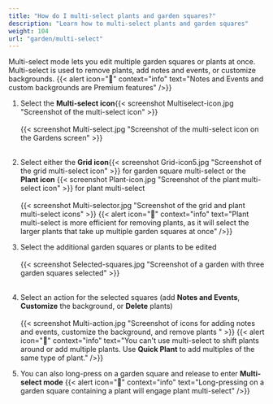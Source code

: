 ```yaml
---
title: "How do I multi-select plants and garden squares?"
description: "Learn how to multi-select plants and garden squares"
weight: 104
url: "garden/multi-select"
---
```

Multi-select mode lets you edit multiple garden squares or plants at once. Multi-select is used to remove plants, add notes and events, or customize backgrounds.
{{< alert icon="💸" context="info" text="Notes and Events and custom backgrounds are Premium features" />}}

1. Select the **Multi-select icon**{{< screenshot Multiselect-icon.jpg "Screenshot of the multi-select icon" >}}<br /><br />
{{< screenshot Multi-select.jpg "Screenshot of the multi-select icon on the Gardens screen" >}}<br /><br />

2. Select either the **Grid icon**{{< screenshot Grid-icon5.jpg "Screenshot of the grid multi-select icon" >}} for garden square multi-select or the **Plant icon**
{{< screenshot Plant-icon.jpg "Screenshot of the plant multi-select icon" >}} for plant multi-select<br /><br />
{{< screenshot Multi-selector.jpg "Screenshot of the grid and plant multi-select icons" >}}
{{< alert icon="🌱" context="info" text="Plant multi-select is more efficient for removing plants, as it will select the larger plants that take up multiple garden squares at once" />}}

3. Select the additional garden squares or plants to be edited<br /><br />
{{< screenshot Selected-squares.jpg "Screenshot of a garden with three garden squares selected" >}}<br /><br />

4. Select an action for the selected squares (add **Notes and Events**, **Customize** the background, or **Delete** plants)<br /><br />
{{< screenshot Multi-action.jpg "Screenshot of icons for adding notes and events, customize the background, and remove plants " >}}
{{< alert icon="🥕" context="info" text="You can't use multi-select to shift plants around or add multiple plants. Use **Quick Plant** to add multiples of the same type of plant." />}}

5. You can also long-press on a garden square and release to enter **Multi-select mode**
{{< alert icon="🍅" context="info" text="Long-pressing on a garden square containing a plant will engage plant multi-select" />}}
